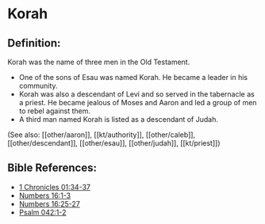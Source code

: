 # Korah #

## Definition: ##

Korah was the name of three men in the Old Testament.

* One of the sons of Esau was named Korah. He became a leader in his community.
* Korah was also a descendant of Levi and so served in the tabernacle as a priest. He became jealous of Moses and Aaron and led a group of men to rebel against them.
* A third man named Korah is listed as a descendant of Judah.

(See also: [[other/aaron]], [[kt/authority]], [[other/caleb]], [[other/descendant]], [[other/esau]], [[other/judah]], [[kt/priest]])

## Bible References: ##

* [1 Chronicles 01:34-37](en/tn/1ch/help/01/34)
* [Numbers 16:1-3](en/tn/num/help/16/01)
* [Numbers 16:25-27](en/tn/num/help/16/25)
* [Psalm 042:1-2](en/tn/psa/help/42/01)